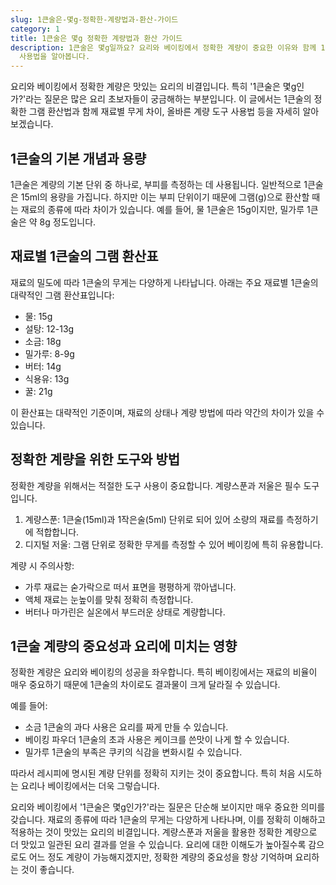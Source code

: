 ```yaml
---
slug: 1큰술은-몇g-정확한-계량법과-환산-가이드
category: 1
title: 1큰술은 몇g 정확한 계량법과 환산 가이드
description: 1큰술은 몇g일까요? 요리와 베이킹에서 정확한 계량이 중요한 이유와 함께 1큰술의 그램 환산법, 재료별 무게 차이, 계량 도구
  사용법을 알아봅니다.
---
```

요리와 베이킹에서 정확한 계량은 맛있는 요리의 비결입니다. 특히 '1큰술은 몇g인가?'라는 질문은 많은 요리 초보자들이 궁금해하는 부분입니다. 이 글에서는 1큰술의 정확한 그램 환산법과 함께 재료별 무게 차이, 올바른 계량 도구 사용법 등을 자세히 알아보겠습니다.

## 1큰술의 기본 개념과 용량

1큰술은 계량의 기본 단위 중 하나로, 부피를 측정하는 데 사용됩니다. 일반적으로 1큰술은 15ml의 용량을 가집니다. 하지만 이는 부피 단위이기 때문에 그램(g)으로 환산할 때는 재료의 종류에 따라 차이가 있습니다. 예를 들어, 물 1큰술은 15g이지만, 밀가루 1큰술은 약 8g 정도입니다.

## 재료별 1큰술의 그램 환산표

재료의 밀도에 따라 1큰술의 무게는 다양하게 나타납니다. 아래는 주요 재료별 1큰술의 대략적인 그램 환산표입니다:

- 물: 15g
- 설탕: 12-13g
- 소금: 18g
- 밀가루: 8-9g
- 버터: 14g
- 식용유: 13g
- 꿀: 21g

이 환산표는 대략적인 기준이며, 재료의 상태나 계량 방법에 따라 약간의 차이가 있을 수 있습니다.

## 정확한 계량을 위한 도구와 방법

정확한 계량을 위해서는 적절한 도구 사용이 중요합니다. 계량스푼과 저울은 필수 도구입니다.

1. 계량스푼: 1큰술(15ml)과 1작은술(5ml) 단위로 되어 있어 소량의 재료를 측정하기에 적합합니다.
2. 디지털 저울: 그램 단위로 정확한 무게를 측정할 수 있어 베이킹에 특히 유용합니다.

계량 시 주의사항:

- 가루 재료는 숟가락으로 떠서 표면을 평평하게 깎아냅니다.
- 액체 재료는 눈높이를 맞춰 정확히 측정합니다.
- 버터나 마가린은 실온에서 부드러운 상태로 계량합니다.

## 1큰술 계량의 중요성과 요리에 미치는 영향

정확한 계량은 요리와 베이킹의 성공을 좌우합니다. 특히 베이킹에서는 재료의 비율이 매우 중요하기 때문에 1큰술의 차이로도 결과물이 크게 달라질 수 있습니다.

예를 들어:

- 소금 1큰술의 과다 사용은 요리를 짜게 만들 수 있습니다.
- 베이킹 파우더 1큰술의 초과 사용은 케이크를 쓴맛이 나게 할 수 있습니다.
- 밀가루 1큰술의 부족은 쿠키의 식감을 변화시킬 수 있습니다.

따라서 레시피에 명시된 계량 단위를 정확히 지키는 것이 중요합니다. 특히 처음 시도하는 요리나 베이킹에서는 더욱 그렇습니다.

요리와 베이킹에서 '1큰술은 몇g인가?'라는 질문은 단순해 보이지만 매우 중요한 의미를 갖습니다. 재료의 종류에 따라 1큰술의 무게는 다양하게 나타나며, 이를 정확히 이해하고 적용하는 것이 맛있는 요리의 비결입니다. 계량스푼과 저울을 활용한 정확한 계량으로 더 맛있고 일관된 요리 결과를 얻을 수 있습니다. 요리에 대한 이해도가 높아질수록 감으로도 어느 정도 계량이 가능해지겠지만, 정확한 계량의 중요성을 항상 기억하며 요리하는 것이 좋습니다.